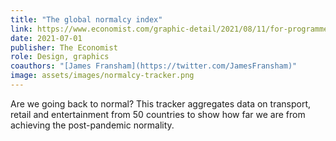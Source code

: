 ```yaml
---
title: "The global normalcy index"
link: https://www.economist.com/graphic-detail/2021/08/11/for-programmers-remote-working-is-becoming-the-norm
date: 2021-07-01
publisher: The Economist
role: Design, graphics
coauthors: "[James Fransham](https://twitter.com/JamesFransham)"
image: assets/images/normalcy-tracker.png
---
```


Are we going back to normal? This tracker aggregates data on transport, retail and entertainment from 50 countries to show how far we are from achieving the post-pandemic normality.
